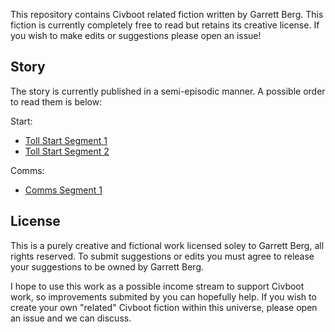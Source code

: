 This repository contains Civboot related fiction written by Garrett Berg. This
fiction is currently completely free to read but retains its creative license.
If you wish to make edits or suggestions please open an issue!

## Story
The story is currently published in a semi-episodic manner. A possible order
to read them is below:

Start:
- [Toll Start Segment 1](toll/start1.md)
- [Toll Start Segment 2](toll/start2.md)

Comms:
- [Comms Segment 1](toll/comms1.md)


## License
This is a purely creative and fictional work licensed soley to Garrett Berg,
all rights reserved. To submit suggestions or edits you must agree to release
your suggestions to be owned by Garrett Berg.

I hope to use this work as a possible income stream to support Civboot work,
so improvements submited by you can hopefully help. If you wish to create your
own "related" Civboot fiction within this universe, please open an issue and we
can discuss.

